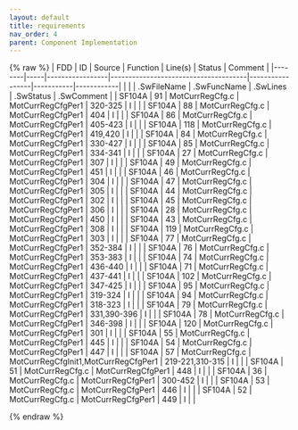 ```yaml
---
layout: default
title: requirements
nav_order: 4
parent: Component Implementation
---
```

{% raw %}
| FDD    | ID  | Source          | Function                             | Line(s)         | Status    | Comment    |
|--------|-----|-----------------|--------------------------------------|-----------------|-----------|------------|
|        |     | .SwFileName     | .SwFuncName                          | .SwLines        | .SwStatus | .SwComment |
| SF104A | 91  | MotCurrRegCfg.c | MotCurrRegCfgPer1                    | 320-325         | I         |            |
| SF104A | 88  | MotCurrRegCfg.c | MotCurrRegCfgPer1                    | 404             | I         |            |
| SF104A | 86  | MotCurrRegCfg.c | MotCurrRegCfgPer1                    | 405-423         | I         |            |
| SF104A | 118 | MotCurrRegCfg.c | MotCurrRegCfgPer1                    | 419,420         | I         |            |
| SF104A | 84  | MotCurrRegCfg.c | MotCurrRegCfgPer1                    | 330-427         | I         |            |
| SF104A | 85  | MotCurrRegCfg.c | MotCurrRegCfgPer1                    | 334-341         | I         |            |
| SF104A | 27  | MotCurrRegCfg.c | MotCurrRegCfgPer1                    | 307             | I         |            |
| SF104A | 49  | MotCurrRegCfg.c | MotCurrRegCfgPer1                    | 451             | I         |            |
| SF104A | 46  | MotCurrRegCfg.c | MotCurrRegCfgPer1                    | 304             | I         |            |
| SF104A | 47  | MotCurrRegCfg.c | MotCurrRegCfgPer1                    | 305             | I         |            |
| SF104A | 44  | MotCurrRegCfg.c | MotCurrRegCfgPer1                    | 302             | I         |            |
| SF104A | 45  | MotCurrRegCfg.c | MotCurrRegCfgPer1                    | 306             | I         |            |
| SF104A | 28  | MotCurrRegCfg.c | MotCurrRegCfgPer1                    | 450             | I         |            |
| SF104A | 43  | MotCurrRegCfg.c | MotCurrRegCfgPer1                    | 308             | I         |            |
| SF104A | 119 | MotCurrRegCfg.c | MotCurrRegCfgPer1                    | 303             | I         |            |
| SF104A | 77  | MotCurrRegCfg.c | MotCurrRegCfgPer1                    | 352-384         | I         |            |
| SF104A | 76  | MotCurrRegCfg.c | MotCurrRegCfgPer1                    | 353-383         | I         |            |
| SF104A | 74  | MotCurrRegCfg.c | MotCurrRegCfgPer1                    | 436-440         | I         |            |
| SF104A | 71  | MotCurrRegCfg.c | MotCurrRegCfgPer1                    | 437-441         | I         |            |
| SF104A | 102 | MotCurrRegCfg.c | MotCurrRegCfgPer1                    | 347-425         | I         |            |
| SF104A | 95  | MotCurrRegCfg.c | MotCurrRegCfgPer1                    | 319-324         | I         |            |
| SF104A | 94  | MotCurrRegCfg.c | MotCurrRegCfgPer1                    | 318-323         | I         |            |
| SF104A | 79  | MotCurrRegCfg.c | MotCurrRegCfgPer1                    | 331,390-396     | I         |            |
| SF104A | 78  | MotCurrRegCfg.c | MotCurrRegCfgPer1                    | 346-398         | I         |            |
| SF104A | 120 | MotCurrRegCfg.c | MotCurrRegCfgPer1                    | 301             | I         |            |
| SF104A | 55  | MotCurrRegCfg.c | MotCurrRegCfgPer1                    | 445             | I         |            |
| SF104A | 54  | MotCurrRegCfg.c | MotCurrRegCfgPer1                    | 447             | I         |            |
| SF104A | 57  | MotCurrRegCfg.c | MotCurrRegCfgInit1,MotCurrRegCfgPer1 | 219-221,310-315 | I         |            |
| SF104A | 51  | MotCurrRegCfg.c | MotCurrRegCfgPer1                    | 448             | I         |            |
| SF104A | 36  | MotCurrRegCfg.c | MotCurrRegCfgPer1                    | 300-452         | I         |            |
| SF104A | 53  | MotCurrRegCfg.c | MotCurrRegCfgPer1                    | 446             | I         |            |
| SF104A | 52  | MotCurrRegCfg.c | MotCurrRegCfgPer1                    | 449             | I         |            |

{% endraw %}